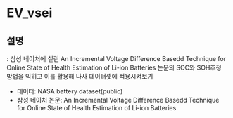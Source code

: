 # EV_vsei

## 설명
: 삼성 네이처에 실린 An Incremental Voltage Difference Basedd Technique for Online State of Health Estimation of Li-ion Batteries  논문의 SOC와 SOH추정 방법을 익히고 이를 활용해 나사 데이터셋에 적용시켜보기

- 데이터: NASA battery dataset(public)
- 삼성 네이처 논문: An Incremental Voltage Difference Basedd Technique for Online State of Health Estimation of Li-ion Batteries 
